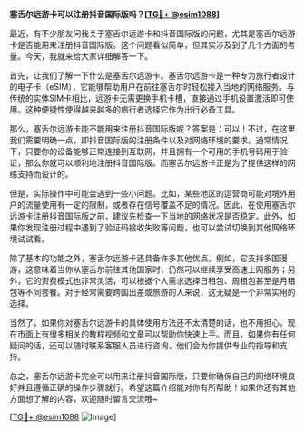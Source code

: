 **塞舌尔远游卡可以注册抖音国际版吗？[[TG💪+ @esim1088](https://t.me/s/esim1088)]**

最近，有不少朋友问我关于塞舌尔远游卡和抖音国际版的问题，尤其是塞舌尔远游卡是否能用来注册抖音国际版。这个问题看似简单，但其实涉及到了几个方面的考量。今天，我就来给大家详细解答一下。

首先，让我们了解一下什么是塞舌尔远游卡。塞舌尔远游卡是一种专为旅行者设计的电子卡（eSIM），它能够帮助用户在前往塞舌尔时轻松接入当地的网络服务。与传统的实体SIM卡相比，远游卡无需更换手机卡槽，直接通过手机设置激活即可使用。这种便捷性使得越来越多的旅行者选择它作为出行必备工具。

那么，塞舌尔远游卡能不能用来注册抖音国际版呢？答案是：可以！不过，在这里我们需要明确一点，即抖音国际版的注册条件以及对网络环境的要求。通常情况下，只要你的设备能够正常连接到互联网，并且拥有一个可用的手机号码用于验证，那么你就可以顺利地注册抖音国际版。而塞舌尔远游卡正是为了提供这样的网络支持而设计的。

但是，实际操作中可能会遇到一些小问题。比如，某些地区的运营商可能对境外用户的流量使用有一定的限制，或者存在信号覆盖不足的情况。因此，在使用塞舌尔远游卡注册抖音国际版之前，建议先检查一下当地的网络状况是否稳定。此外，如果你发现注册过程中遇到了验证码接收失败等问题，也可以尝试切换到其他网络环境试试看。

除了基本的功能之外，塞舌尔远游卡还具备许多其他优点。例如，它支持多国漫游，这意味着当你从塞舌尔前往其他国家时，仍然可以继续享受高速上网服务；另外，它的资费模式也非常灵活，可以根据个人需求选择日租包、周租包甚至是月租包等不同套餐。对于经常需要跨国出差或旅游的人来说，这无疑是一个非常实用的选择。

当然了，如果你对塞舌尔远游卡的具体使用方法还不太清楚的话，也不用担心。现在市面上有很多相关的教程视频和文章可以帮助你快速上手。而且，如果你有任何疑问的话，还可以随时联系客服人员进行咨询，他们会为你提供专业的指导和支持。

总之，塞舌尔远游卡完全可以用来注册抖音国际版，只要你确保自己的网络环境良好并且遵循正确的操作步骤就行。希望这篇介绍能对你有所帮助！如果你还有其他方面想了解的内容，欢迎随时留言交流哦~

[[TG💪+ @esim1088](https://t.me/s/esim1088) ![Image](https://i.postimg.cc/4NQfJmqS/Snipaste-2025-05-13-00-14-12.png)]